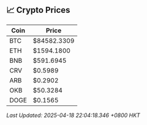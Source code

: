 ## 📈 Crypto Prices

| Coin | Price |
| ---- | ----- |
| BTC | $84582.3309 |
| ETH | $1594.1800 |
| BNB | $591.6945 |
| CRV | $0.5989 |
| ARB | $0.2902 |
| OKB | $50.3284 |
| DOGE | $0.1565 |

_Last Updated: 2025-04-18 22:04:18.346 +0800 HKT_